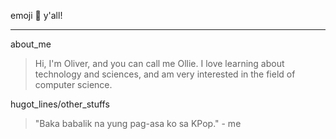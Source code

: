 emoji :moyai: y'all!
***

about_me
>  Hi, I'm Oliver, and you can call me Ollie. I love learning about technology and sciences, and am very interested in the field of computer science.

hugot_lines/other_stuffs 
> "Baka babalik na yung pag-asa ko sa KPop." - me
